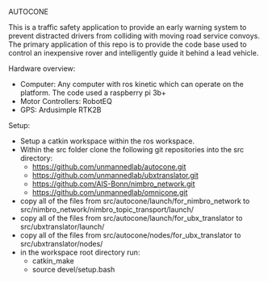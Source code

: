 AUTOCONE

This is a traffic safety application to provide an early warning system to prevent distracted drivers from colliding with moving road service convoys. The primary application of this repo is to provide the code base used to control an inexpensive rover and intelligently guide it behind a lead vehicle.

Hardware overview:
- Computer: Any computer with ros kinetic which can operate on the platform. The code used a raspberry pi 3b+
- Motor Controllers: RobotEQ
- GPS: Ardusimple RTK2B

Setup:
- Setup a catkin workspace within the ros workspace.
- Within the src folder clone the following git repositories into the src directory:
  * https://github.com/unmannedlab/autocone.git
  * https://github.com/unmannedlab/ubxtranslator.git
  * https://github.com/AIS-Bonn/nimbro_network.git
  * https://github.com/unmannedlab/omnicone.git
- copy all of the files from src/autocone/launch/for_nimbro_network to src/nimbro_network/nimbro_topic_transport/launch/
- copy all of the files from src/autocone/launch/for_ubx_translator to src/ubxtranslator/launch/
- copy all of the files from src/autocone/nodes/for_ubx_translator to src/ubxtranslator/nodes/
- in the workspace root directory run: 
  * catkin_make
  * source devel/setup.bash

 
